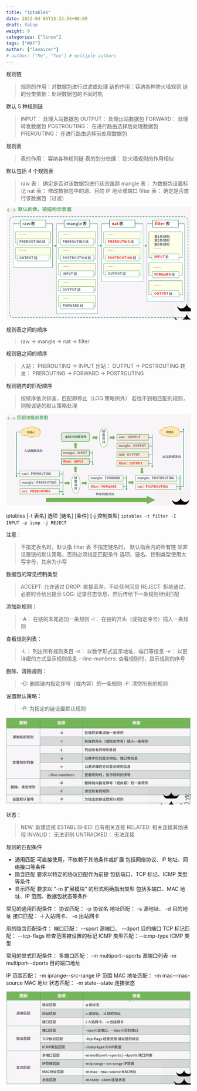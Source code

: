 ```yaml
---
title: "Iptables"
date: 2022-04-05T15:33:54+08:00
draft: false
weight: 9
categories: ["linux"]
tags: ["WAF"]
author: ["lavaicer"]
# author: ["Me", "You"] # multiple authors
---
```


规则链

> 规则的作用：对数据包进行过滤或处理
> 链的作用：容纳各种防火墙规则
> 链的分类依据：处理数据包的不同时机

默认 5 种规则链

> INPUT： 处理入站数据包
> OUTPUT： 处理出站数据包
> FORWARD： 处理转发数据包
> POSTROUTING： 在进行路由选择后处理数据包
> PREROUTING： 在进行路由选择前处理数据包

规则表

> 表的作用： 容纳各种规则链
> 表的划分依据： 防火墙规则的作用相似

默认包括 4 个规则表

> raw 表： 确定是否对该数据包进行状态跟踪
> mangle 表： 为数据包设置标记
> nat 表： 修改数据包中的源、目的 IP 地址或端口
> filter 表： 确定是否放行该数据包（过滤）

![](https://raw.githubusercontent.com/lavaicer/Img/main/202204051611486.png)

规则表之间的顺序

> raw -> mangle -> nat -> filter

规则链之间的顺序

> 入站： PREROUTING -> INPUT
> 出站： OUTPUT -> POSTROUTING
> 转发： PREROUTING -> FORWARD -> POSTROUTING

规则链内的匹配顺序

> 按顺序依次排查，匹配即停止（LOG 策略例外）
> 若找不到相匹配的规则，则按该链的默认策略处理

![](https://raw.githubusercontent.com/lavaicer/Img/main/202204051800113.png)

iptables [-t 表名] 选项 [链名] [条件] [-j 控制类型]
`iptables -t filter -I INPUT -p icmp -j REJECT`

注意：

> 不指定表名时，默认指 filter 表
> 不指定链名时， 默认指表内的所有链
> 除非设置链的默认策略，否则必须指定匹配条件
> 选项、链名、控制类型使用大写字母，其余为小写

数据包的常见控制类型

> ACCEPT: 允许通过
> DROP: 直接丢弃，不给任何回应
> REJECT: 拒绝通过，必要时会给出提示
> LOG: 记录日志信息，然后传给下一条规则继续匹配

添加新规则：

> -A： 在链的末尾追加一条规则
> -I： 在链的开头（或指定序号）插入一条规则

查看规则列表：

> -L： 列出所有规则条目
> -n： 以数字形式显示地址、端口等信息
> -v： 以更详细的方式显示规则信息
> --line-numbers: 查看规则时，显示规则的序号

删除、清除规则：

> -D: 删除链内指定序号（或内容）的一条规则
> -F: 清空所有的规则

设置默认策略：

> -P: 为指定的链设置默认规则

![](https://raw.githubusercontent.com/lavaicer/Img/main/202204052151700.png)

状态：

> NEW: 新建连接
> ESTABLISHED: 已有相关连接
> RELATED: 相关连接其他进程
> INVALID： 无法识别
> UNTRACKED： 无法连接

规则的匹配条件

- 通用匹配
  可直接使用，不依赖于其他条件或扩展
  包括网络协议、IP 地址、网络接口等条件
- 隐含匹配
  要求以特定的协议匹配作为前提
  包括端口、TCP 标记、ICMP 类型等条件
- 显示匹配
  要求以 “-m 扩展模块” 的形式明确指出类型
  包括多端口、MAC 地址、IP 范围、数据包状态等条件

常见的通用匹配条件：
协议匹配： -p 协议名
地址匹配： -s 源地址、 -d 目的地址
接口匹配： -i 入站网卡、 -o 出站网卡

用的隐含匹配条件：
端口匹配： --sport 源端口、 --dport 目的端口
TCP 标记匹配： --tcp-flags 检查范围被设置的标记
ICMP 类型匹配：--icmp-type ICMP 类型

常用的显式匹配条件：
多端口匹配：
-m multiport--sports 源端口列表
-m multiport--dports 目的端口地址

IP 范围匹配： -m iprange--src-range IP 范围
MAC 地址匹配： -m mac--mac-source MAC 地址
状态匹配： -m state--state 连接状态

![](https://raw.githubusercontent.com/lavaicer/Img/main/202204061339493.png)
